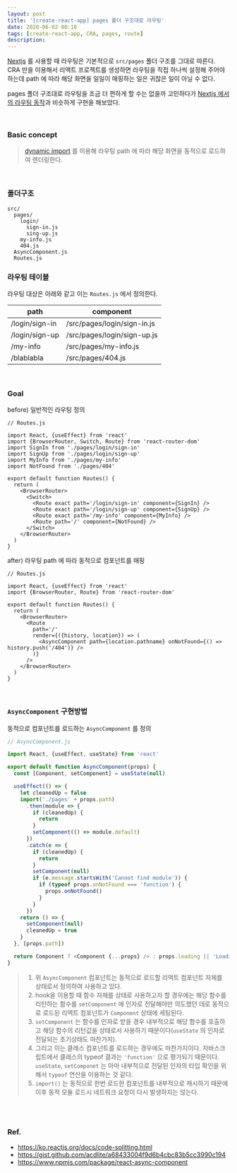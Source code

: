 ```yaml
---
layout: post
title: '[create-react-app] pages 폴더 구조대로 라우팅'
date: 2020-06-02 00:10
tags: [create-react-app, CRA, pages, route]
description:
---
```


[Nextjs](https://nextjs.org/) 를 사용할 때 라우팅은 기본적으로 `src/pages` 폴더 구조를 그대로 따른다. CRA 만을 이용해서 리액트 프로젝트를 생성하면 라우팅을 직접 하나씩 설정해 주어야 하는데 path 에 따라 해당 화면을 일일이 매핑하는 일은 귀찮은 일이 아닐 수 없다.

pages 폴더 구조대로 라우팅을 조금 더 편하게 할 수는 없을까 고민하다가 [Nextjs 에서의 라우팅 동작](https://nextjs.org/docs/basic-features/pages)과 비슷하게 구현을 해보았다.

<br>

### Basic concept

> [dynamic import](https://javascript.info/modules-dynamic-imports) 를 이용해 라우팅 path 에 따라 해당 화면을 동적으로 로드하여 렌더링한다.

<br>

### 폴더구조

```
src/
  pages/
    login/
      sign-in.js
      sing-up.js
    my-info.js
    404.js
  AsyncComponent.js
  Routes.js
```

### 라우팅 테이블

라우팅 대상은 아래와 같고 이는 `Routes.js` 에서 정의한다.

| path           | component                   |
| -------------- | --------------------------- |
| /login/sign-in | /src/pages/login/sign-in.js |
| /login/sign-up | /src/pages/login/sign-up.js |
| /my-info       | /src/pages/my-info.js       |
| /blablabla     | /src/pages/404.js           |

<br>

### Goal

before) 일반적인 라우팅 정의

```js{5-8, 13-18}
// Routes.js

import React, {useEffect} from 'react'
import {BrowserRouter, Switch, Route} from 'react-router-dom'
import SignIn from './pages/login/sign-in'
import SignUp from './pages/login/sign-up'
import MyInfo from './pages/my-info'
import NotFound from './pages/404'

export default function Routes() {
  return (
    <BrowserRouter>
      <Switch>
        <Route exact path='/login/sign-in' component={SignIn} />
        <Route exact path='/login/sign-up' component={SignUp} />
        <Route exact path='/my-info' component={MyInfo} />
        <Route path='/' component={NotFound} />
      </Switch>
    </BrowserRouter>
  )
}
```

after) 라우팅 path 에 따라 동적으로 컴포넌트를 매핑

```js{9-14}
// Routes.js

import React, {useEffect} from 'react'
import {BrowserRouter, Route} from 'react-router-dom'

export default function Routes() {
  return (
    <BrowserRouter>
      <Route
        path='/'
        render={({history, location}) => (
          <AsyncComponent path={location.pathname} onNotFound={() => history.push('/404')} />
        )}
      />
    </BrowserRouter>
  )
}
```

<br>

### `AsyncComponent` 구현방법

동적으로 컴포넌트를 로드하는 `AsyncComponent` 를 정의

```js
// AsyncComponent.js

import React, {useEffect, useState} from 'react'

export default function AsyncComponent(props) {
  const [Component, setComponent] = useState(null)

  useEffect(() => {
    let cleanedUp = false
    import('./pages' + props.path)
      .then(module => {
        if (cleanedUp) {
          return
        }
        setComponent(() => module.default)
      })
      .catch(e => {
        if (cleanedUp) {
          return
        }
        setComponent(null)
        if (e.message.startsWith('Cannot find module')) {
          if (typeof props.onNotFound === 'function') {
            props.onNotFound()
          }
        }
      })
    return () => {
      setComponent(null)
      cleanedUp = true
    }
  }, [props.path])

  return Component ? <Component {...props} /> : props.loading || 'Loading..'
}
```

> 1. 위 `AsyncComponent` 컴포넌트는 동적으로 로드할 리액트 컴포넌트 자체를 상태로서 정의하여 사용하고 있다.
> 2. hook을 이용할 때 함수 자체를 상태로 사용하고자 할 경우에는 해당 함수를 리턴하는 함수를 `setComponent` 에 인자로 전달해야만 의도했던 데로 동적으로 로드된 리액트 컴포넌트가 `Component` 상태에 세팅된다.
> 3. `setComponent` 는 함수를 인자로 받을 경우 내부적으로 해당 함수를 호출하고 해당 함수의 리턴값을 상태로서 사용하기 때문이다(`useState` 의 인자로 전달되는 초기상태도 마찬가지).
> 4. 그리고 이는 클래스 컴포넌트를 로드하는 경우에도 마찬가지이다. 자바스크립트에서 클래스의 typeof 결과는 `'function'` 으로 평가되기 때문이다. `useState`, `setComponet` 는 아마 내부적으로 전달된 인자의 타입 확인을 위해서 `typeof` 연산을 이용하는 것 같다.
> 5. `import()` 는 동적으로 한번 로드한 컴포넌트를 내부적으로 캐시하기 때문에 이후 동적 모듈 로드시 네트워크 요청이 다시 발생하지는 않는다.

<br>

<br>

### Ref.

- https://ko.reactjs.org/docs/code-splitting.html
- https://gist.github.com/acdlite/a68433004f9d6b4cbc83b5cc3990c194
- https://www.npmjs.com/package/react-async-component
